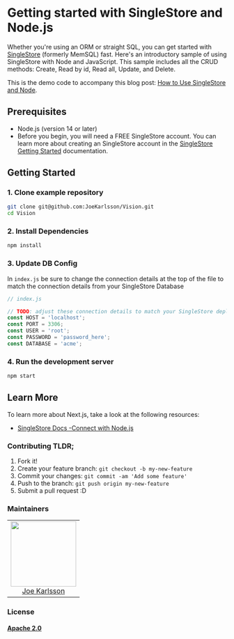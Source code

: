 Getting started with SingleStore and Node.js
============================================


Whether you're using an ORM or straight SQL, you can get started with [SingleStore](https://www.singlestore.com/) (formerly MemSQL) fast. Here's an introductory sample of using SingleStore with Node and JavaScript. This sample includes all the CRUD methods: Create, Read by id, Read all, Update, and Delete.

This is the demo code to accompany this blog post: [How to Use SingleStore and Node](TBD).


## Prerequisites

- Node.js (version 14 or later)
- Before you begin, you will need a FREE SingleStore account. You can learn more about creating an SingleStore account in the [SingleStore Getting Started](https://docs.singlestore.com/managed-service/en/getting-started-with-managed-service/sign-up-for-managed-service.html) documentation.


## Getting Started

### 1. Clone example repository

```sh
git clone git@github.com:JoeKarlsson/Vision.git
cd Vision
```

### 2. Install Dependencies

```sh
npm install
```

### 3. Update DB Config

In `index.js` be sure to change the connection details at the top of the file to match the connection details from your SingleStore Database

```javascript
// index.js

// TODO: adjust these connection details to match your SingleStore deployment:
const HOST = 'localhost';
const PORT = 3306;
const USER = 'root';
const PASSWORD = 'password_here';
const DATABASE = 'acme';
```

### 4. Run the development server

```sh
npm start
```

## Learn More

To learn more about Next.js, take a look at the following resources:

- [SingleStore Docs -Connect with Node.js](https://docs.singlestore.com/managed-service/en/developer-resources/connect-with-application-development-tools/connect-with-javascript/connect-with-node-js.html)


### Contributing TLDR;

1. Fork it!
2. Create your feature branch: `git checkout -b my-new-feature`
3. Commit your changes: `git commit -am 'Add some feature'`
4. Push to the branch: `git push origin my-new-feature`
5. Submit a pull request :D

### Maintainers

<table>
  <tbody>
    <tr>
      <td align="center">
        <img width="150" height="150"
        src="https://avatars.githubusercontent.com/JoeKarlsson?v=3">
        <br />
        <a href="https://github.com/JoeKarlsson">Joe Karlsson</a>
      </td>
    <tr>
  </tbody>
</table>

### License

#### [Apache 2.0](./LICENSE)